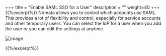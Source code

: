 +++
title = "Enable SAML SSO for a User"
description = ""
weight=40
+++
{{%excerpt%}}
Nirmata allows you to control which accounts use SAML. This provides a
lot of flexibility and control, especially for service accounts and
other temporary users. You can select the IdP for a user when you add
the user or you can edit the settings at anytime.

![image](/images/SAML-5.png)

{{%/excerpt%}}
